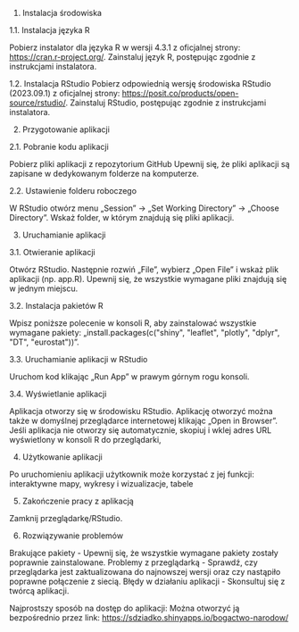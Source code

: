 1.	Instalacja środowiska

1.1.	Instalacja języka R

Pobierz instalator dla języka R w wersji 4.3.1 z oficjalnej strony: https://cran.r-project.org/.
Zainstaluj język R, postępując zgodnie z instrukcjami instalatora.

1.2.	Instalacja RStudio
Pobierz odpowiednią wersję środowiska RStudio (2023.09.1) z oficjalnej strony: https://posit.co/products/open-source/rstudio/.
Zainstaluj RStudio, postępując zgodnie z instrukcjami instalatora.

2.	Przygotowanie aplikacji

2.1.	Pobranie kodu aplikacji

Pobierz pliki aplikacji z repozytorium GitHub
Upewnij się, że pliki aplikacji są zapisane w dedykowanym folderze na komputerze.

2.2.	Ustawienie folderu roboczego

W RStudio otwórz menu „Session” → „Set Working Directory” → „Choose Directory”.
Wskaż folder, w którym znajdują się pliki aplikacji.

3.	Uruchamianie aplikacji

   
3.1.	Otwieranie aplikacji

Otwórz RStudio. 
Następnie rozwiń „File”, wybierz „Open File” i wskaż plik aplikacji (np. app.R).
Upewnij się, że wszystkie wymagane pliki znajdują się w jednym miejscu.

3.2.	Instalacja pakietów R

Wpisz poniższe polecenie w konsoli R, aby zainstalować wszystkie wymagane pakiety: „install.packages(c("shiny", "leaflet", "plotly", "dplyr", "DT", "eurostat"))”.

3.3.	Uruchamianie aplikacji w RStudio

Uruchom kod klikając „Run App” w prawym górnym rogu konsoli. 

3.4.	Wyświetlanie aplikacji

Aplikacja otworzy się w środowisku RStudio.
Aplikację otworzyć można także w domyślnej przeglądarce internetowej klikając „Open in Browser”.
Jeśli aplikacja nie otworzy się automatycznie, skopiuj i wklej adres URL wyświetlony w konsoli R do przeglądarki,

4.	Użytkowanie aplikacji

Po uruchomieniu aplikacji użytkownik może korzystać z jej funkcji: interaktywne mapy, wykresy i wizualizacje, tabele

5.	Zakończenie pracy z aplikacją
   
Zamknij przeglądarkę/RStudio.

6.	Rozwiązywanie problemów
   
Brakujące pakiety - Upewnij się, że wszystkie wymagane pakiety zostały poprawnie zainstalowane.
Problemy z przeglądarką - Sprawdź, czy przeglądarka jest zaktualizowana do najnowszej wersji oraz czy nastąpiło poprawne połączenie z siecią. 
Błędy w działaniu aplikacji - Skonsultuj się z twórcą aplikacji.

Najprostszy sposób na dostęp do aplikacji: Można otworzyć ją bezpośrednio przez link: https://sdziadko.shinyapps.io/bogactwo-narodow/
